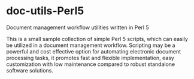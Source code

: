 # doc-utils-Perl5
Document management workflow utilities written in Perl 5

This is a small sample collection of simple Perl 5 scripts, which can easily be utilized in a document management workflow. Scripting may be a powerful and cost effective option for automating electronic document processing tasks, it promotes fast and flexible implementation, easy customization with low maintenance compared to robust standalone software solutions. 
